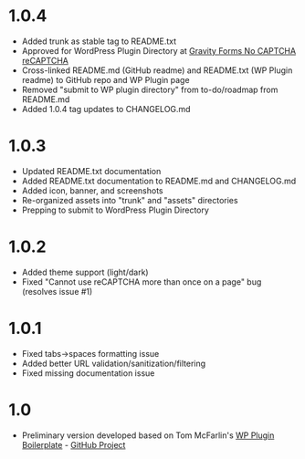 # 1.0.4
* Added trunk as stable tag to README.txt
* Approved for WordPress Plugin Directory at [Gravity Forms No CAPTCHA reCAPTCHA](https://wordpress.org/plugins/gravity-forms-no-captcha-recaptcha/)
* Cross-linked README.md (GitHub readme) and README.txt (WP Plugin readme) to GitHub repo and WP Plugin page
* Removed "submit to WP plugin directory" from to-do/roadmap from README.md
* Added 1.0.4 tag updates to CHANGELOG.md

# 1.0.3
* Updated README.txt documentation
* Added README.txt documentation to README.md and CHANGELOG.md
* Added icon, banner, and screenshots
* Re-organized assets into "trunk" and "assets" directories
* Prepping to submit to WordPress Plugin Directory

# 1.0.2
* Added theme support (light/dark)
* Fixed "Cannot use reCAPTCHA more than once on a page" bug (resolves issue #1)

# 1.0.1
* Fixed tabs->spaces formatting issue
* Added better URL validation/sanitization/filtering
* Fixed missing documentation issue

# 1.0
* Preliminary version developed based on Tom McFarlin's [WP Plugin Boilerplate](https://tommcfarlin.com/wordpress-plugin-boilerplate/) - [GitHub Project](https://github.com/tommcfarlin/WordPress-Plugin-Boilerplate)
